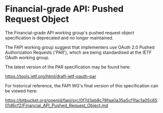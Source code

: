 # Financial-grade API: Pushed Request Object

The Financial-grade API working group's pushed request object specification is deprecated and no longer maintained.

The FAPI working group suggest that implementers use OAuth 2.0 Pushed Authorization Requests ('PAR'), which are being standardised at the IETF OAuth working group.

The latest version of the PAR specification may be found here:

https://tools.ietf.org/html/draft-ietf-oauth-par

For historical reference, the FAPI WG's final version of this specification can be viewed here:

https://bitbucket.org/openid/fapi/src/0f7d3ab8c78faa0a35a5cf1fac1a05c6501d6cf2/Financial_API_Pushed_Request_Object.md
